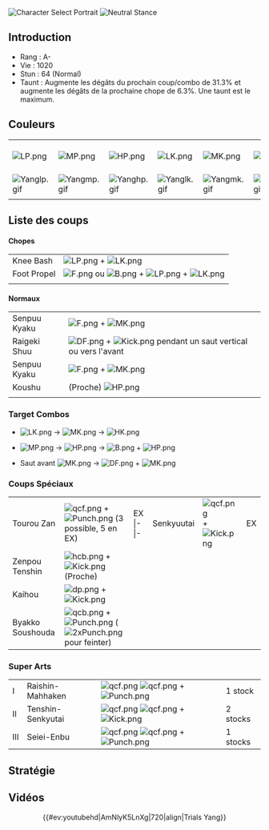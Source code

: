 ![Character Select Portrait](Yang3sport.gif "Character Select Portrait")
![Neutral Stance](Yang3s-stance.gif "Neutral Stance")

## Introduction

- Rang : A-
- Vie : 1020
- Stun : 64 (Normal)
- Taunt : Augmente les dégâts du prochain coup/combo de 31.3% et
  augmente les dégâts de la prochaine chope de 6.3%. Une taunt est le
  maximum.

## Couleurs

|                              |                              |                              |                              |                              |                              |                                                              |
|------------------------------|------------------------------|------------------------------|------------------------------|------------------------------|------------------------------|--------------------------------------------------------------|
| ![](LP.png "LP.png")         | ![](MP.png "MP.png")         | ![](HP.png "HP.png")         | ![](LK.png "LK.png")         | ![](MK.png "MK.png")         | ![](HK.png "HK.png")         | ![](LP.png "LP.png")![](MK.png "MK.png")![](HP.png "HP.png") |
| ![](Yanglp.gif "Yanglp.gif") | ![](Yangmp.gif "Yangmp.gif") | ![](Yanghp.gif "Yanghp.gif") | ![](Yanglk.gif "Yanglk.gif") | ![](Yangmk.gif "Yangmk.gif") | ![](Yanghk.gif "Yanghk.gif") | ![](Yanglpmkhp.gif "Yanglpmkhp.gif")                         |
|                              |                              |                              |                              |                              |                              |                                                              |

## Liste des coups

#### Chopes

|             |                                                                                        |
|-------------|----------------------------------------------------------------------------------------|
| Knee Bash   | ![](LP.png "LP.png") + ![](LK.png "LK.png")                                            |
| Foot Propel | ![](F.png "F.png") ou ![](B.png "B.png") + ![](LP.png "LP.png") + ![](LK.png "LK.png") |
|             |                                                                                        |

#### Normaux

|              |                                                                                          |
|--------------|------------------------------------------------------------------------------------------|
| Senpuu Kyaku | ![](F.png "F.png") + ![](MK.png "MK.png")                                                |
| Raigeki Shuu | ![](DF.png "DF.png") + ![](Kick.png "Kick.png") pendant un saut vertical ou vers l'avant |
| Senpuu Kyaku | ![](F.png "F.png") + ![](MK.png "MK.png")                                                |
| Koushu       | (Proche) ![](HP.png "HP.png")                                                            |
|              |                                                                                          |

### Target Combos

- ![](LK.png "LK.png") -\> ![](MK.png "MK.png") -\> ![](HK.png "HK.png")

<!-- -->

- ![](MP.png "MP.png") -\> ![](HP.png "HP.png") -\> ![](B.png "B.png") +
  ![](HP.png "HP.png")

<!-- -->

- Saut avant ![](MK.png "MK.png") -\> ![](DF.png "DF.png") +
  ![](MK.png "MK.png")

### Coups Spéciaux

|                  |                                                                                                   |           |            |                                                   |     |
|------------------|---------------------------------------------------------------------------------------------------|-----------|------------|---------------------------------------------------|-----|
| Tourou Zan       | ![](qcf.png "qcf.png") + ![](Punch.png "Punch.png") (3 possible, 5 en EX)                         | EX \|-\|- | Senkyuutai | ![](qcf.png "qcf.png") + ![](Kick.png "Kick.png") | EX  |
| Zenpou Tenshin   | ![](hcb.png "hcb.png") + ![](Kick.png "Kick.png") (Proche)                                        |           |            |                                                   |     |
| Kaihou           | ![](dp.png "dp.png") + ![](Kick.png "Kick.png")                                                   |           |            |                                                   |     |
| Byakko Soushouda | ![](qcb.png "qcb.png") + ![](Punch.png "Punch.png") (![](2xPunch.png "2xPunch.png") pour feinter) |           |            |                                                   |     |

### Super Arts

|     |                   |                                                                            |          |
|-----|-------------------|----------------------------------------------------------------------------|----------|
| I   | Raishin-Mahhaken  | ![](qcf.png "qcf.png") ![](qcf.png "qcf.png") + ![](Punch.png "Punch.png") | 1 stock  |
| II  | Tenshin-Senkyutai | ![](qcf.png "qcf.png") ![](qcf.png "qcf.png") + ![](Kick.png "Kick.png")   | 2 stocks |
| III | Seiei-Enbu        | ![](qcf.png "qcf.png") ![](qcf.png "qcf.png") + ![](Punch.png "Punch.png") | 1 stocks |

## Stratégie

## Vidéos

<center>

{{#ev:youtubehd\|AmNlyK5LnXg\|720\|align\|Trials Yang}}

</center>
